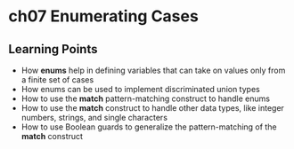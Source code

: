# ch07 Enumerating Cases

## Learning Points

- How __enums__ help in defining variables that can take on values only from a finite set of cases
- How enums can be used to implement discriminated union types
- How to use the __match__ pattern-matching construct to handle enums
- How to use the __match__ construct to handle other data types, like integer numbers, strings, and single characters
- How to use Boolean guards to generalize the pattern-matching of the __match__ construct